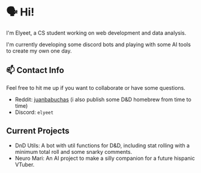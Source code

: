 # 🗣️ Hi!
I'm Elyeet, a CS student working on web development and data analysis.

I'm currently developing some discord bots and playing with some AI tools to create my own one day.

## 📫 Contact Info
Feel free to hit me up if you want to collaborate or have some questions.
- Reddit: [juanbabuchas](https://www.reddit.com/user/juanbabuchas/) (i also publish some D&D homebrew from time to time)
- Discord: `elyeet`

## Current Projects
- DnD Utils: A bot with util functions for D&D, including stat rolling with a minimum total roll and some snarky comments.
- Neuro Mari: An AI project to make a silly companion for a future hispanic VTuber.
